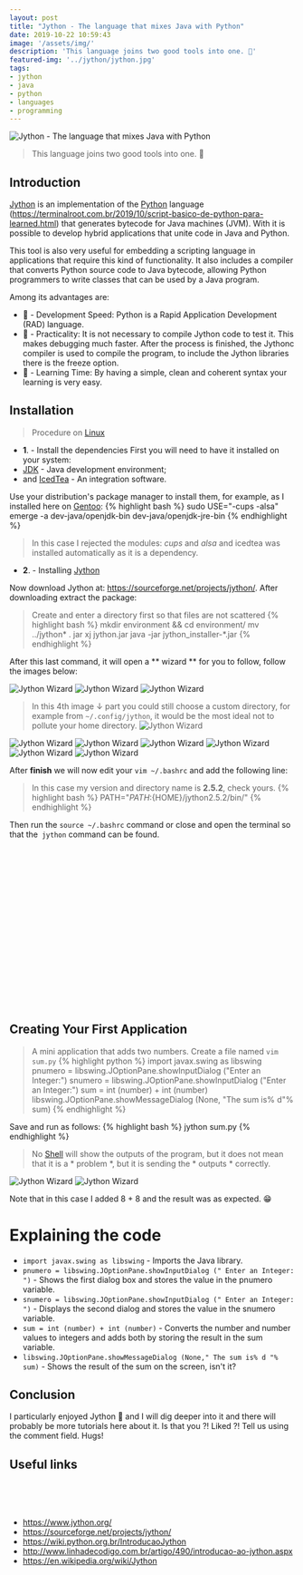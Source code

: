 ```yaml
---
layout: post
title: "Jython - The language that mixes Java with Python"
date: 2019-10-22 10:59:43
image: '/assets/img/'
description: 'This language joins two good tools into one. 🐍'
featured-img: '../jython/jython.jpg'
tags:
- jython
- java
- python
- languages
- programming
---
```


![Jython - The language that mixes Java with Python](/assets/img/jython/jython.jpg)

> This language joins two good tools into one. 🐍

## Introduction

[Jython](https://www.jython.org/) is an implementation of the [Python](https://terminalroot.com.br/2019/10/script-basico-de-python-para-aprendizado.html) language (https://terminalroot.com.br/2019/10/script-basico-de-python-para-learned.html) that generates bytecode for Java machines (JVM). With it is possible to develop hybrid applications that unite code in Java and Python.

This tool is also very useful for embedding a scripting language in applications that require this kind of functionality. It also includes a compiler that converts Python source code to Java bytecode, allowing Python programmers to write classes that can be used by a Java program.

Among its advantages are:

+ 🐍 - Development Speed: Python is a Rapid Application Development (RAD) language.
+ 🐍 - Practicality: It is not necessary to compile Jython code to test it. This makes debugging much faster. After the process is finished, the Jythonc compiler is used to compile the program, to include the Jython libraries there is the freeze option.
+ 🐍 - Learning Time: By having a simple, clean and coherent syntax your learning is very easy.

<!-- RETANGULO LARGO -->
<script async src="https://pagead2.googlesyndication.com/pagead/js/adsbygoogle.js"></script>
<!-- Informat -->
<ins class="adsbygoogle"
style="display:block"
data-ad-client="ca-pub-2838251107855362"
data-ad-slot="2327980059"
data-ad-format="auto"
data-full-width-responsive="true"></ins>
<script>
(adsbygoogle = window.adsbygoogle || []).push({});
</script>  

## Installation
> Procedure on [Linux](https://terminalroot.com.br/linux)

+ **1**. - Install the dependencies
First you will need to have it installed on your system:
+ [JDK](https://openjdk.java.net/) - Java development environment;
+ and [IcedTea](https://icedtea.classpath.org) - An integration software.

Use your distribution's package manager to install them, for example, as I installed here on [Gentoo](https://terminalroot.com.br/2017/05/how-install-o-gentoo.html):
{% highlight bash %}
sudo USE="-cups -alsa" emerge -a dev-java/openjdk-bin dev-java/openjdk-jre-bin
{% endhighlight %}
> In this case I rejected the modules: *cups* and *alsa* and icedtea was installed automatically as it is a dependency.

+ **2**. - Installing [Jython](https://www.jython.org/)

Now download Jython at: <https://sourceforge.net/projects/jython/>. After downloading extract the package:
> Create and enter a directory first so that files are not scattered
{% highlight bash %}
mkdir environment && cd environment/
mv ../jython* .
jar xj jython.jar
java -jar jython_installer-*.jar
{% endhighlight %}

After this last command, it will open a ** wizard ** for you to follow, follow the images below:

<!-- RETANGULO LARGO 2 -->
<script async src="//pagead2.googlesyndication.com/pagead/js/adsbygoogle.js"></script>
<ins class="adsbygoogle"
style="display:block; text-align:center;"
data-ad-layout="in-article"
data-ad-format="fluid"
data-ad-client="ca-pub-2838251107855362"
data-ad-slot="8549252987"></ins>
<script>
(adsbygoogle = window.adsbygoogle || []).push({});
</script>

![Jython Wizard](/assets/img/jython/jython01.png)
![Jython Wizard](/assets/img/jython/jython02.png)
![Jython Wizard](/assets/img/jython/jython03.png)

> In this 4th image ↓ part you could still choose a custom directory, for example from `~/.config/jython`, it would be the most ideal not to pollute your home directory.
![Jython Wizard](/assets/img/jython/jython04.png)

![Jython Wizard](/assets/img/jython/jython05.png)
![Jython Wizard](/assets/img/jython/jython06.png)
![Jython Wizard](/assets/img/jython/jython07.png)
![Jython Wizard](/assets/img/jython/jython08.png)
![Jython Wizard](/assets/img/jython/jython09.png)
![Jython Wizard](/assets/img/jython/jython10.png)


After **finish** we will now edit your `vim ~/.bashrc` and add the following line:
> In this case my version and directory name is **2.5.2**, check yours.
{% highlight bash %}
PATH="${PATH}:${HOME}/jython2.5.2/bin/"
{% endhighlight %}

Then run the `source ~/.bashrc` command or close and open the terminal so that the` jython` command can be found.

<!-- QUADRADO -->
<script async src="//pagead2.googlesyndication.com/pagead/js/adsbygoogle.js"></script>
<ins class="adsbygoogle"
style="display:inline-block;width:336px;height:280px"
data-ad-client="ca-pub-2838251107855362"
data-ad-slot="5351066970"></ins>
<script>
(adsbygoogle = window.adsbygoogle || []).push({});
</script>

## Creating Your First Application
> A mini application that adds two numbers.
Create a file named `vim sum.py`
{% highlight python %}
import javax.swing as libswing
pnumero = libswing.JOptionPane.showInputDialog ("Enter an Integer:")
snumero = libswing.JOptionPane.showInputDialog ("Enter an Integer:")
sum = int (number) + int (number)
libswing.JOptionPane.showMessageDialog (None, "The sum is% d"% sum)
{% endhighlight %}

Save and run as follows:
{% highlight bash %}
jython sum.py
{% endhighlight %}

> No [Shell](https://terminalroot.com.br/shell) will show the outputs of the program, but it does not mean that it is a * problem *, but it is sending the * outputs * correctly.

![Jython Wizard](/assets/img/jython/jython11.png)
![Jython Wizard](/assets/img/jython/jython12.png)

Note that in this case I added 8 + 8 and the result was as expected. 😁️

# Explaining the code
+ `import javax.swing as libswing` - Imports the Java library.
+ `pnumero = libswing.JOptionPane.showInputDialog (" Enter an Integer: ")` - Shows the first dialog box and stores the value in the pnumero variable.
+ `snumero = libswing.JOptionPane.showInputDialog (" Enter an Integer: ")` - Displays the second dialog and stores the value in the snumero variable.
+ `sum = int (number) + int (number)` - Converts the number and number values ​​to integers and adds both by storing the result in the sum variable.
+ `libswing.JOptionPane.showMessageDialog (None," The sum is% d "% sum)` - Shows the result of the sum on the screen, isn't it?

## Conclusion

I particularly enjoyed Jython 🙌️ and I will dig deeper into it and there will probably be more tutorials here about it. Is that you ?! Liked ?! Tell us using the comment field.
Hugs!

## Useful links

<!-- MINI ANÚNCIO -->
<script async src="//pagead2.googlesyndication.com/pagead/js/adsbygoogle.js"></script>
<!-- Games Root -->
<ins class="adsbygoogle"
style="display:inline-block;width:336px;height:50px"
data-ad-client="ca-pub-2838251107855362"
data-ad-slot="5351066970"></ins>
<script>
(adsbygoogle = window.adsbygoogle || []).push({});
</script>

+ <https://www.jython.org/>
+ <https://sourceforge.net/projects/jython/>
+ <https://wiki.python.org.br/IntroducaoJython>
+ <http://www.linhadecodigo.com.br/artigo/490/introducao-ao-jython.aspx>
+ <https://en.wikipedia.org/wiki/Jython>
    

